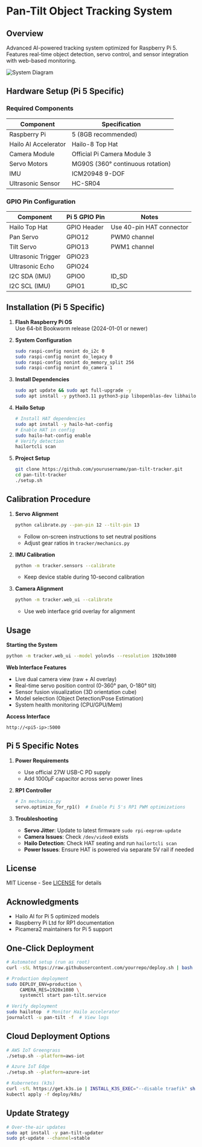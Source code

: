 # Pan-Tilt Object Tracking System
## Overview
Advanced AI-powered tracking system optimized for Raspberry Pi 5. Features real-time object detection, servo control, and sensor integration with web-based monitoring.

![System Diagram](system-diagram.png)

## Hardware Setup (Pi 5 Specific)
### Required Components
| Component          | Specification                  |
|--------------------|--------------------------------|
| Raspberry Pi       | 5 (8GB recommended)           |
| Hailo AI Accelerator| Hailo-8 Top Hat                |
| Camera Module      | Official Pi Camera Module 3    |
| Servo Motors       | MG90S (360° continuous rotation) |
| IMU                | ICM20948 9-DOF                |
| Ultrasonic Sensor  | HC-SR04                       |

### GPIO Pin Configuration
| Component          | Pi 5 GPIO Pin | Notes                          |
|--------------------|---------------|--------------------------------|
| Hailo Top Hat      | GPIO Header   | Use 40-pin HAT connector       |
| Pan Servo          | GPIO12        | PWM0 channel                  |
| Tilt Servo         | GPIO13        | PWM1 channel                  |
| Ultrasonic Trigger | GPIO23        |                               |
| Ultrasonic Echo    | GPIO24        |                               |
| I2C SDA (IMU)      | GPIO0         | ID_SD                         |
| I2C SCL (IMU)      | GPIO1         | ID_SC                         |

## Installation (Pi 5 Specific)
1. **Flash Raspberry Pi OS**  
   Use 64-bit Bookworm release (2024-01-01 or newer)

2. **System Configuration**
   ```bash
   sudo raspi-config nonint do_i2c 0
   sudo raspi-config nonint do_legacy 0
   sudo raspi-config nonint do_memory_split 256
   sudo raspi-config nonint do_camera 1
   ```

3. **Install Dependencies**
   ```bash
   sudo apt update && sudo apt full-upgrade -y
   sudo apt install -y python3.11 python3-pip libopenblas-dev libhailort5
   ```

4. **Hailo Setup**
   ```bash
   # Install HAT dependencies
   sudo apt install -y hailo-hat-config
   # Enable HAT in config
   sudo hailo-hat-config enable
   # Verify detection
   hailortcli scan
   ```

5. **Project Setup**
   ```bash
   git clone https://github.com/yourusername/pan-tilt-tracker.git
   cd pan-tilt-tracker
   ./setup.sh
   ```

## Calibration Procedure
1. **Servo Alignment**
   ```bash
   python calibrate.py --pan-pin 12 --tilt-pin 13
   ```
   - Follow on-screen instructions to set neutral positions
   - Adjust gear ratios in `tracker/mechanics.py`

2. **IMU Calibration**
   ```bash
   python -m tracker.sensors --calibrate
   ```
   - Keep device stable during 10-second calibration

3. **Camera Alignment**
   ```bash
   python -m tracker.web_ui --calibrate
   ```
   - Use web interface grid overlay for alignment

## Usage
**Starting the System**
```bash
python -m tracker.web_ui --model yolov5s --resolution 1920x1080
```

**Web Interface Features**
- Live dual camera view (raw + AI overlay)
- Real-time servo position control (0-360° pan, 0-180° tilt)
- Sensor fusion visualization (3D orientation cube)
- Model selection (Object Detection/Pose Estimation)
- System health monitoring (CPU/GPU/Mem)

**Access Interface**
```
http://<pi5-ip>:5000
```

## Pi 5 Specific Notes
1. **Power Requirements**
   - Use official 27W USB-C PD supply
   - Add 1000µF capacitor across servo power lines

2. **RP1 Controller**
   ```python
   # In mechanics.py
   servo.optimize_for_rp1()  # Enable Pi 5's RP1 PWM optimizations
   ```

3. **Troubleshooting**
   - **Servo Jitter**: Update to latest firmware `sudo rpi-eeprom-update`
   - **Camera Issues**: Check `/dev/video0` exists
   - **Hailo Detection**: Check HAT seating and run `hailortcli scan`
   - **Power Issues**: Ensure HAT is powered via separate 5V rail if needed

## License
MIT License - See [LICENSE](LICENSE) for details

## Acknowledgments
- Hailo AI for Pi 5 optimized models
- Raspberry Pi Ltd for RP1 documentation
- Picamera2 maintainers for Pi 5 support

## One-Click Deployment

```bash
# Automated setup (run as root)
curl -sSL https://raw.githubusercontent.com/yourrepo/deploy.sh | bash

# Production deployment
sudo DEPLOY_ENV=production \
     CAMERA_RES=1920x1080 \
     systemctl start pan-tilt.service

# Verify deployment
sudo hailotop  # Monitor Hailo accelerator
journalctl -u pan-tilt -f  # View logs
```

## Cloud Deployment Options

```bash
# AWS IoT Greengrass
./setup.sh --platform=aws-iot

# Azure IoT Edge
./setup.sh --platform=azure-iot

# Kubernetes (k3s)
curl -sfL https://get.k3s.io | INSTALL_K3S_EXEC="--disable traefik" sh -
kubectl apply -f deploy/k8s/
```

## Update Strategy

```bash
# Over-the-air updates
sudo apt install -y pan-tilt-updater
sudo pt-update --channel=stable
```
